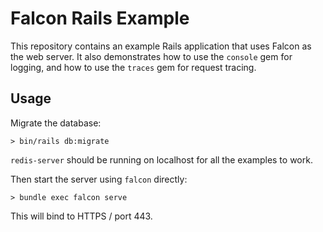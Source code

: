 # Falcon Rails Example

This repository contains an example Rails application that uses Falcon as the web server. It also demonstrates how to use the `console` gem for logging, and how to use the `traces` gem for request tracing.

## Usage

Migrate the database:

```
> bin/rails db:migrate
```

`redis-server` should be running on localhost for all the examples to work.

Then start the server using `falcon` directly:

```
> bundle exec falcon serve
```

This will bind to HTTPS / port 443.
